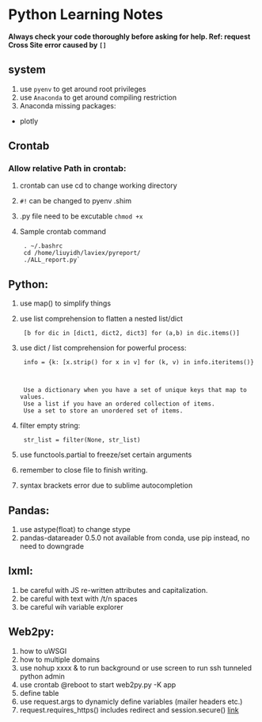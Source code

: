 # Python Learning Notes

**Always check your code thoroughly before asking for help. Ref: request Cross Site error caused by `[]`**

## system
1. use `pyenv` to get around root privileges
2. use `Anaconda` to get around compiling restriction
3. Anaconda missing packages:
 * plotly

## Crontab
### Allow relative Path in crontab:
1. crontab can use cd to change working directory
2. `#!` can be changed to pyenv .shim
3. .py file need to be excutable `chmod +x`
4. Sample crontab command

        . ~/.bashrc
        cd /home/liuyidh/laviex/pyreport/
        ./ALL_report.py`

## Python:
1. use map() to simplify things
2. use list comprehension to flatten a nested list/dict
        
        [b for dic in [dict1, dict2, dict3] for (a,b) in dic.items()]

3. use dict / list comprehension for powerful process:

        info = {k: [x.strip() for x in v] for (k, v) in info.iteritems()}
        
        

        Use a dictionary when you have a set of unique keys that map to values.
        Use a list if you have an ordered collection of items.
        Use a set to store an unordered set of items.

4. filter empty string:

        str_list = filter(None, str_list)
        
5. use functools.partial to freeze/set certain arguments
6. remember to close file to finish writing.
7. syntax brackets error due to sublime autocompletion

## Pandas:
1. use astype(float) to change stype
2. pandas-datareader 0.5.0 not available from conda, use pip instead, no need to downgrade

## lxml:
1. be careful with JS re-written attributes and capitalization.
2. be careful with text with /t/n spaces
3. be careful wih variable explorer

## Web2py:
1. how to uWSGI
2. how to multiple domains
3. use nohup xxxx & to run background or use screen to run ssh tunneled python admin
4. use crontab @reboot to start web2py.py -K app
5. define table
6. use request.args to dynamicly define variables (mailer headers etc.)
7. request.requires_https() includes redirect and session.secure() [link](https://groups.google.com/forum/#!msg/web2py/RHwSWU5sqqA/UlXCmJ3VmCoJ)
